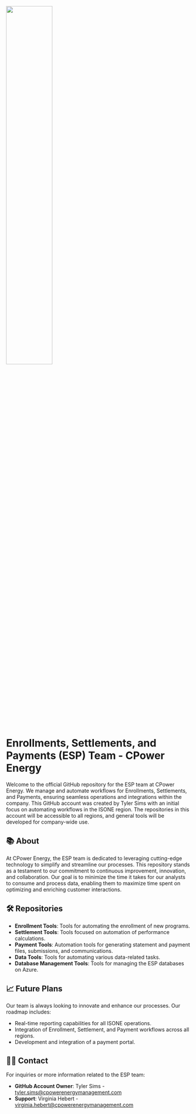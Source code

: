 <img src="https://github.com/CPower-Energy/.github/assets/149525816/6db37cfb-7a5a-4471-8424-2493e940e51c" width="50%" height="50%">

# Enrollments, Settlements, and Payments (ESP) Team - CPower Energy

Welcome to the official GitHub repository for the ESP team at CPower Energy. We manage and automate workflows for Enrollments, Settlements, and Payments, ensuring seamless operations and integrations within the company. This GitHub account was created by Tyler Sims with an initial focus on automating workflows in the ISONE region. The repositories in this account will be accessible to all regions, and general tools will be developed for company-wide use.

## 📚 **About**

At CPower Energy, the ESP team is dedicated to leveraging cutting-edge technology to simplify and streamline our processes. This repository stands as a testament to our commitment to continuous improvement, innovation, and collaboration. Our goal is to minimize the time it takes for our analysts to consume and process data, enabling them to maximize time spent on optimizing and enriching customer interactions.

## 🛠 **Repositories**

- **Enrollment Tools**: Tools for automating the enrollment of new programs.
- **Settlement Tools**: Tools focused on automation of performance calculations.
- **Payment Tools**: Automation tools for generating statement and payment files, submissions, and communications.
- **Data Tools**: Tools for automating various data-related tasks.
- **Database Management Tools**: Tools for managing the ESP databases on Azure.

## 📈 **Future Plans**

Our team is always looking to innovate and enhance our processes. Our roadmap includes:

- Real-time reporting capabilities for all ISONE operations.
- Integration of Enrollment, Settlement, and Payment workflows across all regions.
- Development and integration of a payment portal.

## 🙋‍♂️ **Contact**

For inquiries or more information related to the ESP team:

- **GitHub Account Owner**: Tyler Sims - [tyler.sims@cpowerenergymanagement.com](mailto:tyler.sims@cpowerenergymanagement.com)
- **Support**: Virginia Hebert - [virginia.hebert@cpowerenergymanagement.com](mailto:virginia.hebert@cpowerenergymanagement.com)
